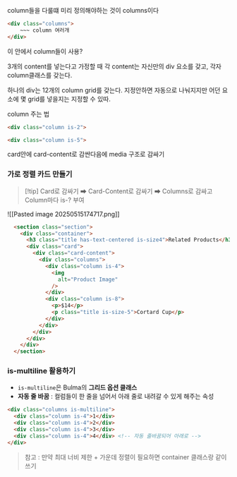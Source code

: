 


column들을 다룰떄 미리 정의해야하는 것이 columns이다
```html
<div class="columns">
	~~~ column 여러개 
</div>
```
이 안에서 column들이 사용?

3개의 content를 넣는다고 가정할 때 각 content는 자신만의 div 요소를 갖고, 각자 column클래스를 갖는다.


하나의 div는 12개의 column grid를 갖는다.
지정안하면 자동으로 나눠지지만
어던 요소에 몇 grid를 넣을지는 지정할 수 있따.

column 주는 법
```html
<div class="column is-2">

<div class="column is-5">
```



card안에 card-content로 감싼다음에 media 구조로 감싸기 


### 가로 정렬 카드 만들기

>[!tip] Card로 감싸기 ➡ Card-Content로 감싸기 ➡ Columns로 감싸고 Column마다 is-? 부여

![[Pasted image 20250515174717.png]]

```html
  <section class="section">
    <div class="container">
      <h3 class="title has-text-centered is-size4">Related Products</h3>
      <div class="card">
        <div class="card-content">
          <div class="columns">
            <div class="column is-4">
              <img
                alt="Product Image"
              />
            </div>
            <div class="column is-8">
              <p>$14</p>
              <p class="title is-size-5">Cortard Cup</p>
            </div>
          </div>
        </div>
      </div>
    </div>
  </section>
```

### is-multiline 활용하기

- `is-multiline`은 Bulma의  **그리드 옵션 클래스**
- **자동 줄 바꿈** : 컬럼들이 한 줄을 넘어서 아래 줄로 내려갈 수 있게 해주는 속성
```html
<div class="columns is-multiline">
  <div class="column is-4">1</div>
  <div class="column is-4">2</div>
  <div class="column is-4">3</div>
  <div class="column is-4">4</div> <!-- 자동 줄바꿈되어 아래로 -->
</div>
```

> 참고 : 만약 최대 너비 제한 + 가운데 정렬이 필요하면 container 클래스랑 같이 쓰기 






